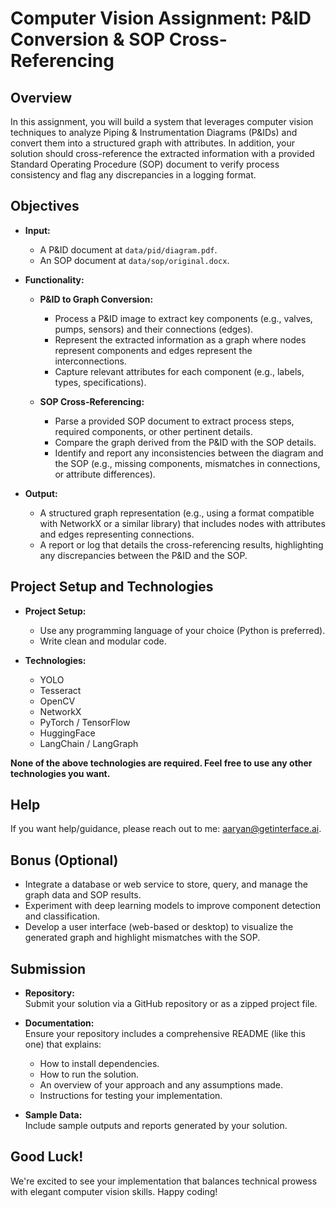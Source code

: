 # Computer Vision Assignment: P&ID Conversion & SOP Cross-Referencing

## Overview

In this assignment, you will build a system that leverages computer vision techniques to analyze Piping & Instrumentation Diagrams (P&IDs) and convert them into a structured graph with attributes. In addition, your solution should cross-reference the extracted information with a provided Standard Operating Procedure (SOP) document to verify process consistency and flag any discrepancies in a logging format.

## Objectives

- **Input:**  
  - A P&ID document at `data/pid/diagram.pdf`.
  - An SOP document at `data/sop/original.docx`.

- **Functionality:**
  - **P&ID to Graph Conversion:**  
    - Process a P&ID image to extract key components (e.g., valves, pumps, sensors) and their connections (edges).
    - Represent the extracted information as a graph where nodes represent components and edges represent the interconnections.
    - Capture relevant attributes for each component (e.g., labels, types, specifications).

  - **SOP Cross-Referencing:**  
    - Parse a provided SOP document to extract process steps, required components, or other pertinent details.
    - Compare the graph derived from the P&ID with the SOP details.
    - Identify and report any inconsistencies between the diagram and the SOP (e.g., missing components, mismatches in connections, or attribute differences).

- **Output:**  
  - A structured graph representation (e.g., using a format compatible with NetworkX or a similar library) that includes nodes with attributes and edges representing connections.
  - A report or log that details the cross-referencing results, highlighting any discrepancies between the P&ID and the SOP.


## Project Setup and Technologies

- **Project Setup:**
  - Use any programming language of your choice (Python is preferred).
  - Write clean and modular code.

- **Technologies:**
  - YOLO
  - Tesseract
  - OpenCV
  - NetworkX
  - PyTorch / TensorFlow
  - HuggingFace
  - LangChain / LangGraph

**None of the above technologies are required. Feel free to use any other technologies you want.**

## Help

If you want help/guidance, please reach out to me: aaryan@getinterface.ai.

## Bonus (Optional)

- Integrate a database or web service to store, query, and manage the graph data and SOP results.
- Experiment with deep learning models to improve component detection and classification.
- Develop a user interface (web-based or desktop) to visualize the generated graph and highlight mismatches with the SOP.

## Submission

- **Repository:**  
  Submit your solution via a GitHub repository or as a zipped project file.

- **Documentation:**  
  Ensure your repository includes a comprehensive README (like this one) that explains:
  - How to install dependencies.
  - How to run the solution.
  - An overview of your approach and any assumptions made.
  - Instructions for testing your implementation.

- **Sample Data:**  
  Include sample outputs and reports generated by your solution.

## Good Luck!
We're excited to see your implementation that balances technical prowess with elegant computer vision skills. Happy coding!